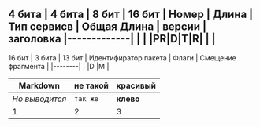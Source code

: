 4 бита  | 4 бита    | 8 бит       | 16 бит              |
Номер   | Длина     | Тип сервисв | Общая Длина         |
версии  | заголовка |-------------|                     |
        |           |PR|D|T|R|    |                     |
---------------------------------------------------------
16 бит                | 3 бита | 13 бит                 |
Идентифиратор пакета  | Флаги  |  Смещение фрагмента    |
                      |--------|
                      |  |D |M |

Markdown | не такой | красивый
--- | --- | ---
*Но выводится* | `так же` | **клево**
1 | 2 | 3
